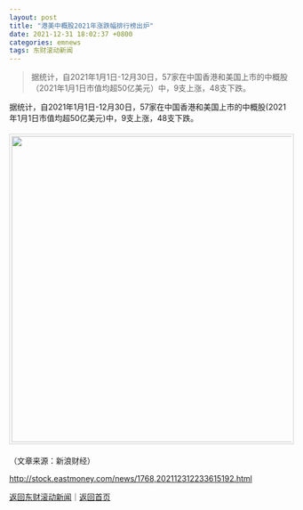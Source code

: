 ```yaml
---
layout: post
title: "港美中概股2021年涨跌幅排行榜出炉"
date: 2021-12-31 18:02:37 +0800
categories: emnews
tags: 东财滚动新闻
---
```

> 据统计，自2021年1月1日-12月30日，57家在中国香港和美国上市的中概股（2021年1月1日市值均超50亿美元）中，9支上涨，48支下跌。

<p>据统计，自2021年1月1日-12月30日，57家在中国香港和美国上市的中概股(2021年1月1日市值均超50亿美元)中，9支上涨，48支下跌。</p>
 <center><img src="https://dfscdn.dfcfw.com/download/D25528930797357210385.jpg" emheight="1160" orginial_src="https://dfscdn.dfcfw.com/download/D25528930797357210385_o.jpg" style="border:#d1d1d1 1px solid;padding:3px;margin:5px 0;" width="550" /></center><p class="em_media">（文章来源：新浪财经）</p>

<http://stock.eastmoney.com/news/1768,202112312233615192.html>

[返回东财滚动新闻](//finews.withounder.com/emnews/)｜[返回首页](//finews.withounder.com/)